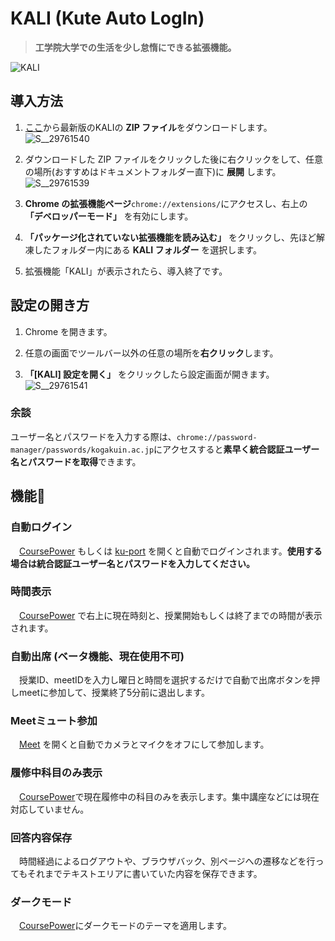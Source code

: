 # KALI (Kute Auto LogIn)
> **工学院大学での生活を少し怠惰にできる拡張機能。**

![KALI](https://github.com/user-attachments/assets/7016e2a6-4f48-4654-a573-700a24e64f0e)


## 導入方法

1. [ここ](https://github.com/SAYUTIM/KALI/releases)から最新版のKALIの **ZIP ファイル**をダウンロードします。<br>![S__29761540](https://github.com/user-attachments/assets/bd6f8efe-7f80-451e-af78-fc70d32fcb20)

2. ダウンロードした ZIP ファイルをクリックした後に右クリックをして、任意の場所(おすすめはドキュメントフォルダー直下)に **展開** します。<br>![S__29761539](https://github.com/user-attachments/assets/3e3b8aa4-d7cb-41c7-9367-a61d96fd77f4)

3. **Chrome の拡張機能ページ**`chrome://extensions/`にアクセスし、右上の **「デベロッパーモード」** を有効にします。

4. **「パッケージ化されていない拡張機能を読み込む」** をクリックし、先ほど解凍したフォルダー内にある **KALI フォルダー** を選択します。

5. 拡張機能「KALI」が表示されたら、導入終了です。

## 設定の開き方

1. Chrome を開きます。

2. 任意の画面でツールバー以外の任意の場所を**右クリック**します。

3. **「[KALI] 設定を開く」** をクリックしたら設定画面が開きます。<br>![S__29761541](https://github.com/user-attachments/assets/36d90e8f-6309-4a85-9678-812769d2696e)

### 余談

ユーザー名とパスワードを入力する際は、`chrome://password-manager/passwords/kogakuin.ac.jp`にアクセスすると**素早く統合認証ユーザー名とパスワードを取得**できます。


## 機能🎉

### 自動ログイン
　[CoursePower](https://study.ns.kogakuin.ac.jp) もしくは [ku-port](https://ku-port.sc.kogakuin.ac.jp) を開くと自動でログインされます。**使用する場合は統合認証ユーザー名とパスワードを入力してください。**

### 時間表示
　[CoursePower](https://study.ns.kogakuin.ac.jp) で右上に現在時刻と、授業開始もしくは終了までの時間が表示されます。

### 自動出席 (ベータ機能、現在使用不可)
　授業ID、meetIDを入力し曜日と時間を選択するだけで自動で出席ボタンを押しmeetに参加して、授業終了5分前に退出します。

### Meetミュート参加
　[Meet](https://meet.google.com/) を開くと自動でカメラとマイクをオフにして参加します。

### 履修中科目のみ表示
　[CoursePower](https://study.ns.kogakuin.ac.jp)で現在履修中の科目のみを表示します。集中講座などには現在対応していません。

### 回答内容保存
　時間経過によるログアウトや、ブラウザバック、別ページへの遷移などを行ってもそれまでテキストエリアに書いていた内容を保存できます。

### ダークモード
　[CoursePower](https://study.ns.kogakuin.ac.jp)にダークモードのテーマを適用します。
